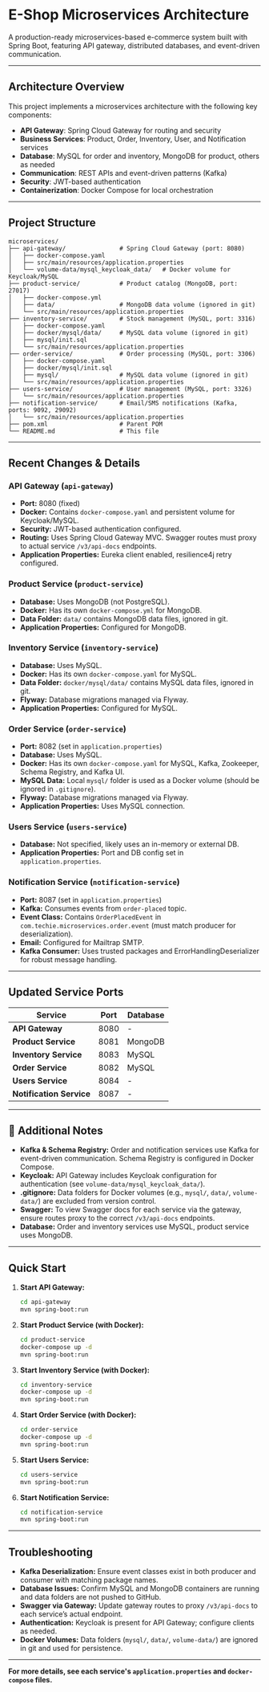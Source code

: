 # E-Shop Microservices Architecture

A production-ready microservices-based e-commerce system built with Spring Boot, featuring API gateway, distributed databases, and event-driven communication.

---

## Architecture Overview

This project implements a microservices architecture with the following key components:

- **API Gateway**: Spring Cloud Gateway for routing and security
- **Business Services**: Product, Order, Inventory, User, and Notification services
- **Database**: MySQL for order and inventory, MongoDB for product, others as needed
- **Communication**: REST APIs and event-driven patterns (Kafka)
- **Security**: JWT-based authentication
- **Containerization**: Docker Compose for local orchestration

---

## Project Structure

```
microservices/
├── api-gateway/               # Spring Cloud Gateway (port: 8080)
│   ├── docker-compose.yaml
│   ├── src/main/resources/application.properties
│   └── volume-data/mysql_keycloak_data/   # Docker volume for Keycloak/MySQL
├── product-service/           # Product catalog (MongoDB, port: 27017)
│   ├── docker-compose.yml
│   ├── data/                  # MongoDB data volume (ignored in git)
│   └── src/main/resources/application.properties
├── inventory-service/         # Stock management (MySQL, port: 3316)
│   ├── docker-compose.yaml
│   ├── docker/mysql/data/     # MySQL data volume (ignored in git)
│   ├── mysql/init.sql
│   └── src/main/resources/application.properties
├── order-service/             # Order processing (MySQL, port: 3306)
│   ├── docker-compose.yaml
│   ├── docker/mysql/init.sql
│   ├── mysql/                 # MySQL data volume (ignored in git)
│   └── src/main/resources/application.properties
├── users-service/             # User management (MySQL, port: 3326)
│   └── src/main/resources/application.properties
├── notification-service/      # Email/SMS notifications (Kafka, ports: 9092, 29092)
│   └── src/main/resources/application.properties
├── pom.xml                    # Parent POM
└── README.md                  # This file
```

---

## Recent Changes & Details

### API Gateway (`api-gateway`)
- **Port:** 8080 (fixed)
- **Docker:** Contains `docker-compose.yaml` and persistent volume for Keycloak/MySQL.
- **Security:** JWT-based authentication configured.
- **Routing:** Uses Spring Cloud Gateway MVC. Swagger routes must proxy to actual service `/v3/api-docs` endpoints.
- **Application Properties:** Eureka client enabled, resilience4j retry configured.

### Product Service (`product-service`)
- **Database:** Uses MongoDB (not PostgreSQL).
- **Docker:** Has its own `docker-compose.yml` for MongoDB.
- **Data Folder:** `data/` contains MongoDB data files, ignored in git.
- **Application Properties:** Configured for MongoDB.

### Inventory Service (`inventory-service`)
- **Database:** Uses MySQL.
- **Docker:** Has its own `docker-compose.yaml` for MySQL.
- **Data Folder:** `docker/mysql/data/` contains MySQL data files, ignored in git.
- **Flyway:** Database migrations managed via Flyway.
- **Application Properties:** Configured for MySQL.

### Order Service (`order-service`)
- **Port:** 8082 (set in `application.properties`)
- **Database:** Uses MySQL.
- **Docker:** Has its own `docker-compose.yaml` for MySQL, Kafka, Zookeeper, Schema Registry, and Kafka UI.
- **MySQL Data:** Local `mysql/` folder is used as a Docker volume (should be ignored in `.gitignore`).
- **Flyway:** Database migrations managed via Flyway.
- **Application Properties:** Uses MySQL connection.

### Users Service (`users-service`)
- **Database:** Not specified, likely uses an in-memory or external DB.
- **Application Properties:** Port and DB config set in `application.properties`.

### Notification Service (`notification-service`)
- **Port:** 8087 (set in `application.properties`)
- **Kafka:** Consumes events from `order-placed` topic.
- **Event Class:** Contains `OrderPlacedEvent` in `com.techie.microservices.order.event` (must match producer for deserialization).
- **Email:** Configured for Mailtrap SMTP.
- **Kafka Consumer:** Uses trusted packages and ErrorHandlingDeserializer for robust message handling.

---

## Updated Service Ports

| Service                  | Port    | Database         |
| ------------------------ | ------- | --------------- |
| **API Gateway**          | 8080    | -               |
| **Product Service**      | 8081    | MongoDB           |
| **Inventory Service**    | 8083    | MySQL             |
| **Order Service**        | 8082    | MySQL           |
| **Users Service**        | 8084    | -      |
| **Notification Service** | 8087    | -               |

---

## 📝 Additional Notes

- **Kafka & Schema Registry:** Order and notification services use Kafka for event-driven communication. Schema Registry is configured in Docker Compose.
- **Keycloak:** API Gateway includes Keycloak configuration for authentication (see `volume-data/mysql_keycloak_data/`).
- **.gitignore:** Data folders for Docker volumes (e.g., `mysql/`, `data/`, `volume-data/`) are excluded from version control.
- **Swagger:** To view Swagger docs for each service via the gateway, ensure routes proxy to the correct `/v3/api-docs` endpoints.
- **Database:** Order and inventory services use MySQL, product service uses MongoDB.

---

## Quick Start

1. **Start API Gateway:**  
   ```sh
   cd api-gateway
   mvn spring-boot:run
   ```

2. **Start Product Service (with Docker):**  
   ```sh
   cd product-service
   docker-compose up -d
   mvn spring-boot:run
   ```

3. **Start Inventory Service (with Docker):**  
   ```sh
   cd inventory-service
   docker-compose up -d
   mvn spring-boot:run
   ```

4. **Start Order Service (with Docker):**  
   ```sh
   cd order-service
   docker-compose up -d
   mvn spring-boot:run
   ```

5. **Start Users Service:**  
   ```sh
   cd users-service
   mvn spring-boot:run
   ```

6. **Start Notification Service:**  
   ```sh
   cd notification-service
   mvn spring-boot:run
   ```

---

## Troubleshooting 

- **Kafka Deserialization:** Ensure event classes exist in both producer and consumer with matching package names.
- **Database Issues:** Confirm MySQL and MongoDB containers are running and data folders are not pushed to GitHub.
- **Swagger via Gateway:** Update gateway routes to proxy `/v3/api-docs` to each service’s actual endpoint.
- **Authentication:** Keycloak is present for API Gateway; configure clients as needed.
- **Docker Volumes:** Data folders (`mysql/`, `data/`, `volume-data/`) are ignored in git and used for persistence.

---

**For more details, see each service's `application.properties` and `docker-compose` files.**